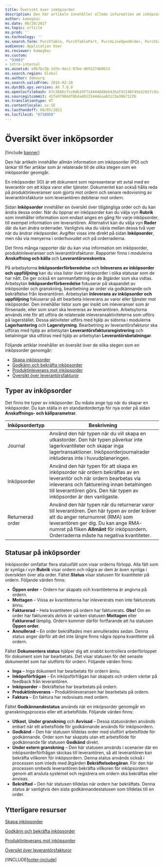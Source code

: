 ```yaml
---
title: Översikt över inköpsorder
description: Den här artikeln innehåller allmän information om inköpsorder (PO) och länkar till fler artiklar som är relaterade till de olika stegen som en inköpsorder geomgår.
author: kamaybac
ms.date: 06/20/2017
ms.topic: article
ms.prod: ''
ms.technology: ''
ms.search.form: PurchTable, PurchTablePart, PurchLineOpenOrder, PurchConfirmationRequestJournal
audience: Application User
ms.reviewer: kamaybac
ms.custom:
- "93083"
- intro-internal
ms.assetid: e9b7bc5b-1d7e-4ec2-97be-d655274b0613
ms.search.region: Global
ms.author: dabourq
ms.search.validFrom: 2016-02-28
ms.dyn365.ops.version: AX 7.0.0
ms.openlocfilehash: b7c3666cfcc6db19f7144448d9eb435af43140f45e3291fc914adb0ee9f96831
ms.sourcegitcommit: 42fe9790ddf0bdad911544deaa82123a396712fb
ms.translationtype: HT
ms.contentlocale: sv-SE
ms.lasthandoff: 08/05/2021
ms.locfileid: "6718958"
---
```

# <a name="purchase-order-overview"></a>Översikt över inköpsorder

[!include [banner](../includes/banner.md)]

Den här artikeln innehåller allmän information om inköpsorder (PO) och länkar till fler artiklar som är relaterade till de olika stegen som en inköpsorder geomgår.

En inköpsorder (IO) är ett dokument som representerar ett avtal med en leverantör om att köpa varor eller tjänster. Dokumentet kan också hålla reda på produktinleveranser som gjorts mot ordern och senare redovisning av leverantörsfakturor som leverantören debiterar mot ordern.  

Sidan **Inköpsorder** innehåller en översikt över tillgängliga order och du kan ändra dessa order. När du öppnar en inköpsorder kan du välja vyn **Rubrik** som innehåller information som endast anges en gång för varje inköpsorder, till exempel information om leverantören. Alternativt kan du välja vyn **Rader** där du kan ändra orderrader. Vanligtvis ska du växla mellan dessa två vyer när du ändrar inköpsorder. Avgifter visas inte direkt på sidan **Inköpsorder**, men nås via menyerna i orderhuvudet och på orderraderna.  

Det finns många rapporter där du kan visa information om inköpsorder, produktinleveranser och leverantörsfakturor. Rapporter finns i modulerna **Anskaffning och källa** och **Leverantörsreskontra**.  

På arbetsytorna **Inköpsorderförberedelse** och **Inleverans av inköpsorder och uppföljning** kan du visa listor över inköpsorder i olika statusar som de har nått. De ger också en sammanfattning av de åtgärder som ska vidtas. Arbetsytan **Inköpsorderförberedelse** fokuserar på skapandet av inköpsorder och granskning, bearbetning av order via godkännande och bekräftelse från leverantören. Arbetsytan **Inleverans av inköpsorder och uppföljning** fokuserar på att bearbeta inleverans av varor eller tjänster mot inköpsorder. Den innehåller listor som ger insikt om inleveranser som är försenade, eller som snart ska levereras av leverantören. Arbetsytorna används inte för att utföra de relaterade inleveransaktiviteterna som utförs på lagerstället. Dessa aktiviteter utförs med hjälp av sidorna i modulerna **Lagerhantering** och **Lagerstyrning**. Bearbetning av leverantörsfakturor ska utföras med hjälp av arbetsytan **Leverantörsfakturaregistrering** och betalningar ska utföras med hjälp av arbetsytan **Leverantörsbetalningar**.  

Följande artiklar innehåller en översikt över de olika stegen som en inköpsorder genomgår:

-   [Skapa inköpsorder](purchase-order-creation.md)
-   [Godkänn och bekräfta inköpsorder](purchase-order-approval-confirmation.md)
-   [Produktinleverans mot inköpsorder](product-receipt-against-purchase-orders.md)
-   [Översikt över leverantörsfakturor](../../finance/accounts-payable/vendor-invoices-overview.md)

## <a name="types-of-purchase-orders"></a>Typer av inköpsorder
Det finns tre typer av inköpsorder. Du måste ange typ när du skapar en inköpsorder. Du kan ställa in en standardordertyp för nya order på sidan **Anskaffnings- och källparametrar**.

| Inköpsordertyp        | Beskrivning                                                                                                                                                                                                                                                                           |
|----------------|---------------------------------------------------------------------------------------------------------------------------------------------------------------------------------------------------------------------------------------------------------------------------------------|
| Journal        | Använd den här typen när du vill skapa en utkastorder. Den här typen påverkar inte lagerkvantiteter och skapar inga lagertransaktioner. Inköpsorderjournalrader inkluderas inte i huvudplaneringen.                                                                                                       |
| Inköpsorder | Använd den här typen för att skapa en inköpsorder när ordern bekräftas av en leverantör och när ordern bearbetas via inleverans och fakturering innan betalningen till leverantören görs. Den här typen av inköpsorder är den vanligaste.                                                                          |
| Returnerad order | Använd den här typen när du returnerar varor till leverantören. Den här typen av order kräver att du anger returnumret (RMA) som leverantören ger dig. Du kan ange RMA-numret på fliken **Allmänt** för inköpsordern. Orderraderna måste ha negativa kvantiteter. |

## <a name="purchase-order-statuses"></a>Statusar på inköpsorder
Inköpsorder omfattar flera statusfält som visar orderns förlopp. Alla fält som är synliga i vyn **Rubrik** visar ordern och några av dem är även synliga i översikten över alla order. Fältet **Status** visar statusen för kvantiteter på ordern. Följande värden finns:

-   **Öppen order** – Ordern har skapats och kvantiteterna är angivna på ordern.
-   **Mottagen** – Vissa av kvantiteterna har inlevererats men inte fakturerats ännu.
-   **Fakturerad** – Hela kvantiteten på ordern har fakturerats. **Obs!** Om en order har fakturerats *delvis* är varken statusen **Mottagen** eller **Fakturerad** lämplig. Ordern kommer därför fortfarande att ha statusen **Öppen order**.
-   **Annullerad** – En order bekräftades men annullerades sedan. Denna status anger därför att det inte längre finns några öppna kvantiteter på ordern.

Fältet **Dokumentera status** hjälper dig att snabbt kontrollera orderförloppet för dokument som har bearbetats. Det visar statusen för det senaste dokumentet som har slutförts för ordern. Följande värden finns:

-   **Inga** – Inga dokument har bearbetats för ordern ännu.
-   **Inköpsförfrågan** – En inköpsförfrågan har skapats och ordern väntar på feedback från leverantören.
-   **Inköpsorder** – Bekräftelse har bearbetats på ordern.
-   **Produktinleverans** – Produktinleveransen har bearbetats på ordern.
-   **Faktura** – En faktura har redovisats med ordern.

Fältet **Godkännandestatus** används när en inköpsorder genomgår en granskningsprocess eller ett arbetsflöde. Följande värden finns:

-   **Utkast**, **Under granskning** och **Avvisad** – Dessa statusvärden används enbart när ett arbetsflöde för godkännande används för inköpsordern.
-   **Godkänd** – Den här statusen tilldelas order med slutfört arbetsflöde för godkännande. Order som har skapats utan ett arbetsflöde för godkännande får statusen **Godkänd** direkt.
-   **Under extern granskning** – Den här statusen används i scenarier där en inköpsorderförfrågan skickas till leverantören, så att leverantören kan bekräfta villkoren för inköpsordern. Denna status används också i processen som inleds med åtgärden **Bekräftelsebegäran**. För den här processen ombeds leverantören bekräfta villkoren för inköpsordern genom att ansluta systemet och registrera om ordern ska bekräftas eller avvisas.
-   **Bekräftad** – Den här statusen tilldelas när ordern har bekräftats. Denna status är vanligtvis den sista godkännandestatusen som tilldelas till en order.


## <a name="additional-resources"></a>Ytterligare resurser

[Skapa inköpsorder](purchase-order-creation.md)

[Godkänn och bekräfta inköpsorder](purchase-order-approval-confirmation.md)

[Produktinleverans mot inköpsorder](product-receipt-against-purchase-orders.md)

[Översikt över leverantörsfakturor](../../finance/accounts-payable/vendor-invoices-overview.md)





[!INCLUDE[footer-include](../../includes/footer-banner.md)]